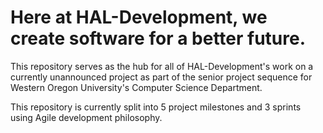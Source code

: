 # Here at HAL-Development, we create software for a better future.

This repository serves as the hub for all of HAL-Development's work on a currently unannounced project as part of the senior project sequence for Western Oregon University's Computer Science Department. 

This repository is currently split into 5 project milestones and 3 sprints using Agile development philosophy. 
